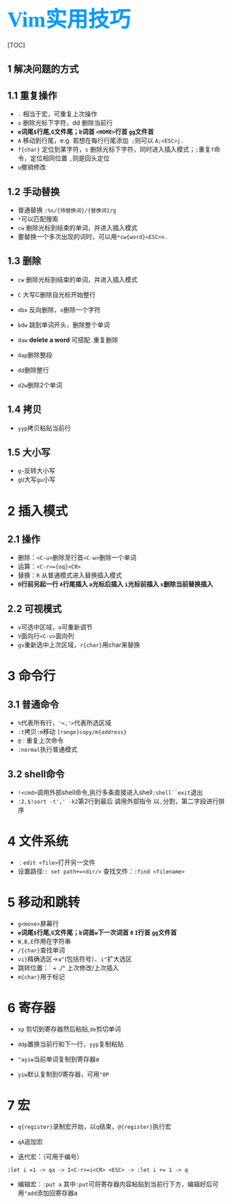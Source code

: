 # <font color=#0099ff size=12 face="STCAIYUN">Vim实用技巧</font>

[TOC]

## 1 解决问题的方式

## 1.1 重复操作

- `.` 相当于宏，可重复上次操作
- `x` 删除光标下字符，dd 删除当前行
- **`e`词尾`$`行尾,`G`文件尾；`b`词首 `<HOME>`行首 `gg`文件首**
- `A` 移动到行尾，e.g. 若想在每行行尾添加` ;`则可以  ` A;<ESC>j.  `
- `f{char}` 定位到某字符，`s` 删除光标下字符，同时进入插入模式；`;`重复`f`命令，定位相同位置 `,`则是回头定位
- `u`撤销修改

## 1.2 手动替换

- 普通替换 `:%s/{待替换词}/{替换词}/g`
- `*`可以匹配搜索
- `cw` 删除光标到结束的单词，并进入插入模式
- 要替换一个多次出现的词时，可以用`*cw{word}<ESC>n.`

## 1.3 删除

- `cw` 删除光标到结束的单词，并进入插入模式
- `C` 大写C删除自光标开始整行

- `dbx` 反向删除，`x`删除一个字符
- `bdw` 跳到单词开头，删除整个单词
- `daw` **delete a word** 可搭配`.`重复删除
- `dap`删除整段
- `dd`删除整行
- `d2w`删除2个单词

## 1.4 拷贝

- `yyp`拷贝粘贴当前行

## 1.5 大小写

- `g~`反转大小写
- `gU`大写`gu`小写

# 2 插入模式

## 2.1 操作

- 删除：`<C-u>`删除至行首`<C-w>`删除一个单词
- 运算：`<C-r>={eq}<CR>`
- 替换：`R` 从普通模式进入替换插入模式
- **`O`行前另起一行   `A`行尾插入 `a`光标后插入 `i`光标前插入 `s`删除当前替换插入**

## 2.2 可视模式

- `v`可选中区域，`o`可重新调节 
- `V`面向行`<C-v>`面向列
- `gv`重新选中上次区域，`r{char}`用char来替换

# 3 命令行

## 3.1 普通命令

- `%`代表所有行，`'<,'>`代表所选区域
- `:t`拷贝`:m`移动     `[range]copy/m{address}`
- `@：`重复上次命令
- `:normal`执行普通模式

## 3.2 shell命令

- `!<cmd>`调用外部shell命令,执行多条直接进入shell`:shell``exit`退出
- `:2,$!sort -t',' -k2`第2行到最后 调用外部指令 以`,`分割，第二字段进行排序

# 4 文件系统

- `：edit <file>`打开另一文件
- 设置路径:`: set path+=<dir/>` 查找文件：`:find <filename>`

# 5 移动和跳转

- `g<move>`屏幕行
- **`e`词尾`$`行尾,`G`文件尾；`b`词首`w`下一次词首 `0` `I`行首 `gg`文件首**
- `W,B,E`作用在字符串
- `/{char}`查找单词
- `vi}`精确选区->`a"`(包括符号）、`i"`扩大选区
- 跳转位置：`   +   ./^ 上次修改/上次插入
- `m{char}`用于标记

# 6 寄存器

- `xp` 剪切到寄存器然后粘贴,`de`剪切单词

- `ddp`置换当前行和下一行，`yyp`复制粘贴

- `"ayiw`当前单词复制到寄存器a
- `yiw`默认复制到0寄存器，可用`"0P`

# 7 宏

- `q{register}`录制宏开始，以`q`结束，`@{register}`执行宏

- `qA`追加宏

- 迭代宏：（可用于编号）

```:let i =1 -> qa -> I<C-r>=i<CR> <ESC> -> :let i += 1 -> q ```

- 编辑宏：`:put a`   其中`:put`可将寄存器内容粘贴到当前行下方，编辑好后可用`"add`添加回寄存器a
